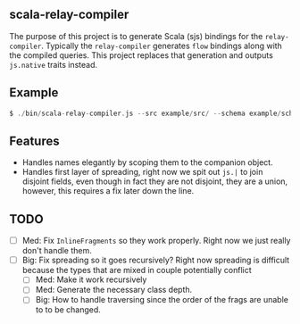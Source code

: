 
## scala-relay-compiler

The purpose of this project is to generate Scala (sjs) bindings for the
`relay-compiler`.  Typically the `relay-compiler` generates `flow` bindings
along with the compiled queries.  This project replaces that generation and
outputs `js.native` traits instead.


## Example

```scala
$ ./bin/scala-relay-compiler.js --src example/src/ --schema example/schema.graphql --out example/out/
```

## Features
 - Handles names elegantly by scoping them to the companion object.
 - Handles first layer of spreading, right now we spit out `js.|` to
   join disjoint fields, even though in fact they are not disjoint,
   they are a union, however, this requires a fix later down the line.

## TODO
 - [ ] Med: Fix `InlineFragments` so they work properly.  Right now we just really
 don't handle them.
 - [ ] Big: Fix spreading so it goes recursively?  Right now spreading is
 difficult because the types that are mixed in couple potentially conflict
   - [ ] Med: Make it work recursively
   - [ ] Med: Generate the necessary class depth.
   - [ ] Big: How to handle traversing since the order of the frags are unable to
    to be changed.
